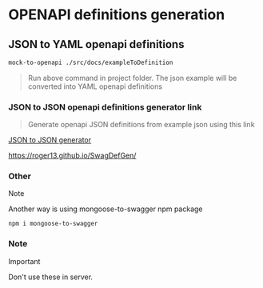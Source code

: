 # **OPENAPI definitions generation**

## JSON to YAML openapi definitions

```bash
mock-to-openapi ./src/docs/exampleToDefinition
```

> Run above command in project folder. The json example will be converted into YAML openapi definitions

### JSON to JSON openapi definitions generator link

>Generate openapi JSON definitions from example json using this link

[JSON to JSON generator](<https://roger13.github.io/SwagDefGen/>)

<https://roger13.github.io/SwagDefGen/>

### Other

> [!NOTE]
> Another way is using mongoose-to-swagger npm package

```
npm i mongoose-to-swagger
```

### Note

> [!IMPORTANT]
> Don't use these in server.
